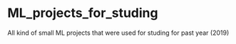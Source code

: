 # ML_projects_for_studing
All kind of small ML projects that were used for studing for past year (2019)
